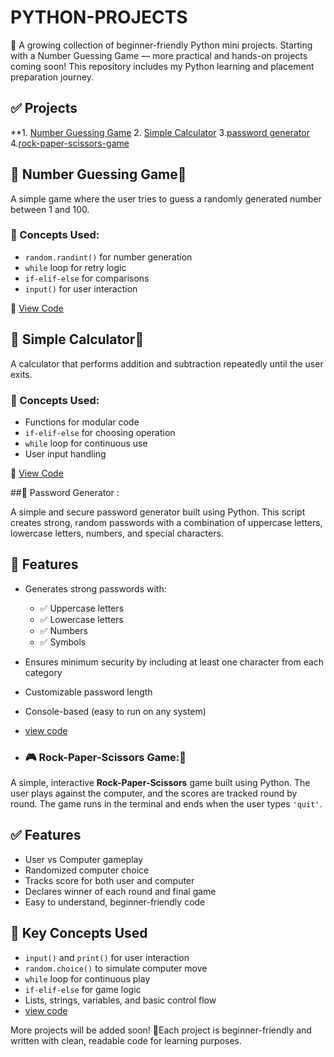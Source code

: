 # PYTHON-PROJECTS
📢 A growing collection of beginner-friendly Python mini projects. Starting with a Number Guessing Game — more practical and hands-on projects coming soon!
    This repository includes my Python learning and placement preparation journey. 
## ✅ Projects
**1. [Number Guessing Game](#number-guessing-game)
2. [Simple Calculator](#simple-calculator)
3.[password generator](#password-generator)
4.[rock-paper-scissors-game](#rock-paper-scissors-game)

## 🔢 Number Guessing Game📢

A simple game where the user tries to guess a randomly generated number between 1 and 100.

### 🧠 Concepts Used:
- `random.randint()` for number generation
- `while` loop for retry logic
- `if-elif-else` for comparisons
- `input()` for user interaction

📄 [View Code](numberguessinggame.py)

## 🧮 Simple Calculator📢

A calculator that performs addition and subtraction repeatedly until the user exits.

### 🧠 Concepts Used:
- Functions for modular code
- `if-elif-else` for choosing operation
- `while` loop for continuous use
- User input handling

📄 [View Code](calculator.py)

##🔐 Password Generator :

A simple and secure password generator built using Python. This script creates strong, random passwords with a combination of uppercase letters, lowercase letters, numbers, and special characters.

## 📌 Features

- Generates strong passwords with:
  - ✅ Uppercase letters
  - ✅ Lowercase letters
  - ✅ Numbers
  - ✅ Symbols
- Ensures minimum security by including at least one character from each category
- Customizable password length
- Console-based (easy to run on any system)
- [view code](password-generator.py)
  
- ### 🎮 Rock-Paper-Scissors Game:📢

A simple, interactive **Rock-Paper-Scissors** game built using Python. The user plays against the computer, and the scores are tracked round by round. The game runs in the terminal and ends when the user types `'quit'`.
## ✅ Features

- User vs Computer gameplay
- Randomized computer choice
- Tracks score for both user and computer
- Declares winner of each round and final game
- Easy to understand, beginner-friendly code
## 🔑 Key Concepts Used

- `input()` and `print()` for user interaction
- `random.choice()` to simulate computer move
- `while` loop for continuous play
- `if-elif-else` for game logic
- Lists, strings, variables, and basic control flow
- [view code](rock-paper-scissors-game.py)

 More projects will be added soon!
📌Each project is beginner-friendly and written with clean, readable code for learning purposes.
